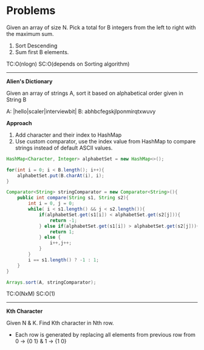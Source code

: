 # Problems

Given an array of size N. Pick a total for B integers from the left to right with the maximum sum.

1. Sort Descending
2. Sum first B elements.


TC:O(nlogn)
SC:O(depends on Sorting algorithm)

----

**Alien's Dictionary**

Given an array of strings A, sort it based on alphabetical order given in String B

A: |hello|scaler|interviewbit|
B: abhbcfegskjlponmirqtxwuvy

**Approach**

1. Add character and their index to HashMap
2. Use custom comparator, use the index value from HashMap to compare strings instead of default ASCII values.

```java
HashMap<Character, Integer> alphabetSet = new HashMap<>();

for(int i = 0; i < B.length(); i++){
    alphabetSet.put(B.charAt(i), i);
}

Comparator<String> stringComparator = new Comparator<String>(){
    public int compare(String s1, String s2){
        int i = 0, j = 0;
        while( i < s1.length() && j < s2.length()){
            if(alphabetSet.get(s1[i]) < alphabetSet.get(s2[j])){
                return -1;
            } else if(alphabetSet.get(s1[i]) > alphabetSet.get(s2[j])){
                return 1;
            } else {
                i++,j++;
            }
        }
        i == s1.length() ? -1 : 1;
    }
}

Arrays.sort(A, stringComparator);
```
TC:O(NxM)
SC:O(1)

---------


**Kth Character**

Given N & K. Find Kth character in Nth row.
- Each row is generated by replacing all elements from previous row from 0 -> {0 1} & 1 -> {1 0}




